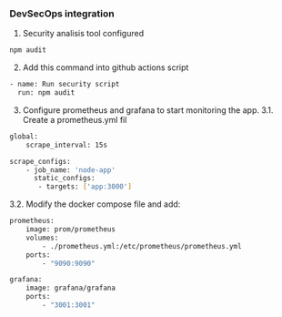 ### DevSecOps integration

1. Security analisis tool configured

```bash
npm audit
```

2. Add this command into github actions script

```bash
- name: Run security script
  run: npm audit
```

3. Configure prometheus and grafana to start monitoring the app.
3.1. Create a prometheus.yml fil

```bash
global:
	scrape_interval: 15s

scrape_configs:
	- job_name: 'node-app'
	  static_configs:
	   - targets: ['app:3000']
```

3.2. Modify the docker compose file and add:

```bash
prometheus: 
	image: prom/prometheus 
	volumes: 
		- ./prometheus.yml:/etc/prometheus/prometheus.yml 
	ports: 
		- "9090:9090"
```

```bash
grafana:
	image: grafana/grafana
	ports:
		- "3001:3001"
```


